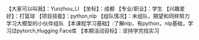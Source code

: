 【大家可以叫我】：Yunzhou_LI
【坐标】：成都
【专业/职业】：学生
【兴趣爱好】：打篮球
【项目技能】：python,nlp
【组队情况】：未组队，期望和同样努力学习大模型的小伙伴组队
【本课程学习基础】:了解nlp，有python，nlp基础，学习过pytorch,Hugging Face库
【本期活动目标】：坚持学完找实习
